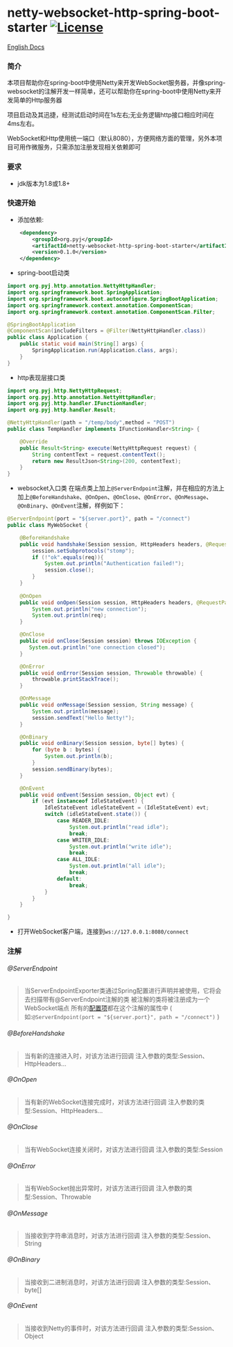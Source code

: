 netty-websocket-http-spring-boot-starter [![License](http://img.shields.io/:license-apache-brightgreen.svg)](http://www.apache.org/licenses/LICENSE-2.0.html)
===================================

[English Docs](https://github.com/pengyongjianpyj/netty-websocket-http-spring-boot-starter/blob/master/README.md)

### 简介
本项目帮助你在spring-boot中使用Netty来开发WebSocket服务器，并像spring-websocket的注解开发一样简单，还可以帮助你在spring-boot中使用Netty来开发简单的Http服务器

项目启动及其迅捷，经测试启动时间在1s左右;无业务逻辑http接口相应时间在4ms左右。

WebSocket和Http使用统一端口（默认8080），方便网络方面的管理，另外本项目可用作微服务，只需添加注册发现相关依赖即可

### 要求
- jdk版本为1.8或1.8+


### 快速开始

- 添加依赖:

```xml
    <dependency>
        <groupId>org.pyj</groupId>
        <artifactId>netty-websocket-http-spring-boot-starter</artifactId>
        <version>0.1.0</version>
    </dependency>
```

- spring-boot启动类

```java
import org.pyj.http.annotation.NettyHttpHandler;
import org.springframework.boot.SpringApplication;
import org.springframework.boot.autoconfigure.SpringBootApplication;
import org.springframework.context.annotation.ComponentScan;
import org.springframework.context.annotation.ComponentScan.Filter;

@SpringBootApplication
@ComponentScan(includeFilters = @Filter(NettyHttpHandler.class))
public class Application {
    public static void main(String[] args) {
        SpringApplication.run(Application.class, args);
    }
}
```


- http表现层接口类

```java
import org.pyj.http.NettyHttpRequest;
import org.pyj.http.annotation.NettyHttpHandler;
import org.pyj.http.handler.IFunctionHandler;
import org.pyj.http.handler.Result;

@NettyHttpHandler(path = "/temp/body",method = "POST")
public class TempHandler implements IFunctionHandler<String> {

    @Override
    public Result<String> execute(NettyHttpRequest request) {
        String contentText = request.contentText();
        return new ResultJson<String>(200, contentText);
    }
}
```


- websocket入口类 在端点类上加上`@ServerEndpoint`注解，并在相应的方法上加上`@BeforeHandshake`、`@OnOpen`、`@OnClose`、`@OnError`、`@OnMessage`、`@OnBinary`、`@OnEvent`注解，样例如下：

```java
@ServerEndpoint(port = "${server.port}", path = "/connect")
public class MyWebSocket {

    @BeforeHandshake
    public void handshake(Session session, HttpHeaders headers, @RequestParam String req, @RequestParam MultiValueMap reqMap, @PathVariable String arg, @PathVariable Map pathMap){
        session.setSubprotocols("stomp");
        if (!"ok".equals(req)){
            System.out.println("Authentication failed!");
            session.close();
        }
    }
    
    @OnOpen
    public void onOpen(Session session, HttpHeaders headers, @RequestParam String req, @RequestParam MultiValueMap reqMap, @PathVariable String arg, @PathVariable Map pathMap){
        System.out.println("new connection");
        System.out.println(req);
    }

    @OnClose
    public void onClose(Session session) throws IOException {
       System.out.println("one connection closed"); 
    }

    @OnError
    public void onError(Session session, Throwable throwable) {
        throwable.printStackTrace();
    }

    @OnMessage
    public void onMessage(Session session, String message) {
        System.out.println(message);
        session.sendText("Hello Netty!");
    }

    @OnBinary
    public void onBinary(Session session, byte[] bytes) {
        for (byte b : bytes) {
            System.out.println(b);
        }
        session.sendBinary(bytes); 
    }

    @OnEvent
    public void onEvent(Session session, Object evt) {
        if (evt instanceof IdleStateEvent) {
            IdleStateEvent idleStateEvent = (IdleStateEvent) evt;
            switch (idleStateEvent.state()) {
                case READER_IDLE:
                    System.out.println("read idle");
                    break;
                case WRITER_IDLE:
                    System.out.println("write idle");
                    break;
                case ALL_IDLE:
                    System.out.println("all idle");
                    break;
                default:
                    break;
            }
        }
    }

}
```

- 打开WebSocket客户端，连接到`ws://127.0.0.1:8080/connect`


### 注解
###### @ServerEndpoint 
> 当ServerEndpointExporter类通过Spring配置进行声明并被使用，它将会去扫描带有@ServerEndpoint注解的类
> 被注解的类将被注册成为一个WebSocket端点
> 所有的[配置项](#%E9%85%8D%E7%BD%AE)都在这个注解的属性中 ( 如:`@ServerEndpoint(port = "${server.port}", path = "/connect")` )

###### @BeforeHandshake 
> 当有新的连接进入时，对该方法进行回调
> 注入参数的类型:Session、HttpHeaders...

###### @OnOpen 
> 当有新的WebSocket连接完成时，对该方法进行回调
> 注入参数的类型:Session、HttpHeaders...

###### @OnClose
> 当有WebSocket连接关闭时，对该方法进行回调
> 注入参数的类型:Session

###### @OnError
> 当有WebSocket抛出异常时，对该方法进行回调
> 注入参数的类型:Session、Throwable

###### @OnMessage
> 当接收到字符串消息时，对该方法进行回调
> 注入参数的类型:Session、String

###### @OnBinary
> 当接收到二进制消息时，对该方法进行回调
> 注入参数的类型:Session、byte[]

###### @OnEvent
> 当接收到Netty的事件时，对该方法进行回调
> 注入参数的类型:Session、Object
